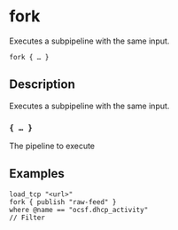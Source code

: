 # fork

Executes a subpipeline with the same input.

```tql
fork { … }
```

## Description

Executes a subpipeline with the same input.

### `{ … }`

The pipeline to execute

## Examples

```tql
load_tcp "<url>"
fork { publish "raw-feed" }
where @name == "ocsf.dhcp_activity"
// Filter
```

